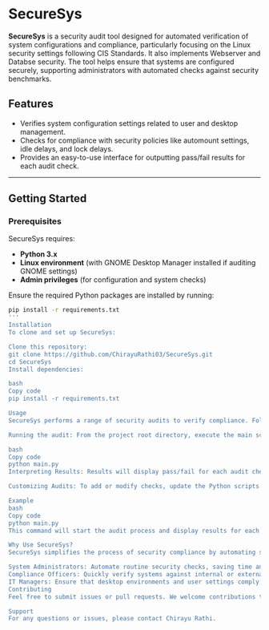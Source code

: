 # SecureSys

**SecureSys** is a security audit tool designed for automated verification of system configurations and compliance, particularly focusing on the Linux security settings following CIS Standards. It also implements Webserver and Databse security. The tool helps ensure that systems are configured securely, supporting administrators with automated checks against security benchmarks.

## Features

- Verifies system configuration settings related to user and desktop management.
- Checks for compliance with security policies like automount settings, idle delays, and lock delays.
- Provides an easy-to-use interface for outputting pass/fail results for each audit check.

---

## Getting Started

### Prerequisites

SecureSys requires:
- **Python 3.x**
- **Linux environment** (with GNOME Desktop Manager installed if auditing GNOME settings)
- **Admin privileges** (for configuration and system checks)

Ensure the required Python packages are installed by running:

```bash
pip install -r requirements.txt
'''
Installation
To clone and set up SecureSys:

Clone this repository:
git clone https://github.com/ChirayuRathi03/SecureSys.git
cd SecureSys
Install dependencies:

bash
Copy code
pip install -r requirements.txt

Usage
SecureSys performs a range of security audits to verify compliance. Follow these steps to run the tool:

Running the audit: From the project root directory, execute the main script:

bash
Copy code
python main.py
Interpreting Results: Results will display pass/fail for each audit check, with details on any failed configuration.

Customizing Audits: To add or modify checks, update the Python scripts in the modules/ directory.

Example
bash
Copy code
python main.py
This command will start the audit process and display results for each configuration check on the console.

Why Use SecureSys?
SecureSys simplifies the process of security compliance by automating system configuration audits. It is particularly useful for:

System Administrators: Automate routine security checks, saving time and reducing manual errors.
Compliance Officers: Quickly verify systems against internal or external security standards.
IT Managers: Ensure that desktop environments and user settings comply with security policies.
Contributing
Feel free to submit issues or pull requests. We welcome contributions that help improve the tool’s functionality, usability, and compliance coverage.

Support
For any questions or issues, please contact Chirayu Rathi.
